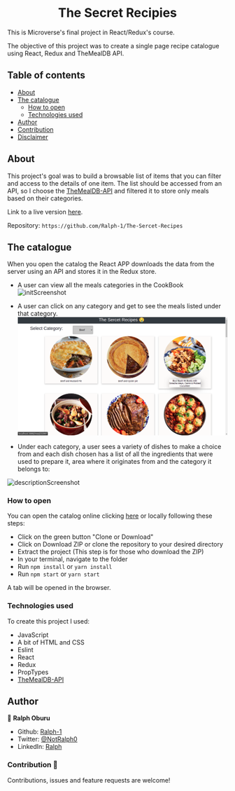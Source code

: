 <h1 align="center"> The Secret Recipies</h1>

This is Microverse's final project in React/Redux's course.

The objective of this project was to create a single page recipe catalogue using React, Redux and TheMealDB API.

## Table of contents
- [About](#about)
- [The catalogue](#the-catalogue)
  - [How to open](#how-to-open)
  - [Technologies used](#technologies-used)
- [Author](#author)
- [Contribution](#contribution)
- [Disclaimer](#disclaimer)

## About

This project's goal was to build a browsable list of items that you can filter and access to the details of one item. The list should be accessed from an API, so I choose the [TheMealDB-API][TheMealDB-API] and filtered it to store only meals based on their categories.

Link to a live version [here][live-version].

Repository: `https://github.com/Ralph-1/The-Sercet-Recipes`

## The catalogue

When you open the catalog the React APP downloads the data from the server using an API and stores it in the Redux store.
- A user can view all the meals categories in the CookBook
![initScreenshot][initScreenshot]

- A user can click on any category and get to see the meals listed under that category.
![mealsScreenshot][mealsScreenshot]

- Under each category, a user sees a variety of dishes to make a choice from and each dish chosen has a list of all the ingredients that were used to prepare it, area where it originates from and the category it belongs to:

![descriptionScreenshot][descriptionScreenshot]

### How to open

You can open the catalog online clicking [here][live-version] or locally following these steps:

* Click on the green button "Clone or Download"
* Click on Download ZIP or clone the repository to your desired directory
* Extract the project (This step is for those who download the ZIP)
* In your terminal, navigate to the folder
* Run `npm install` or `yarn install`
* Run `npm start` or `yarn start`

A tab will be opened in the browser.

### Technologies used

To create this project I used:

* JavaScript
* A bit of HTML and CSS
* Eslint
* React
* Redux
* PropTypes
* [TheMealDB-API][TheMealDB-API]

## Author

👤 **Ralph Oburu**

- Github: [Ralph-1](https://github.com/ralph-1)
- Twitter: [@NotRalph0](https://twitter.com/NotRalph0)
- LinkedIn: [Ralph](https://linkedin.com/in/ralph-oburu)

### Contribution 🤝
Contributions, issues and feature requests are welcome!

<!-- Links -->
[TheMealDB-API]: https://www.themealdb.com/api.php
[live-version]: https://61714b4270b5acd256658123--hungry-johnson-4b570f.netlify.app/
[initScreenshot]: ./src/assets/images/initial.png
[mealsScreenshot]: ./src/assets/images/meals.png
[descriptionScreenshot]: ./src/assests/images/description.png

